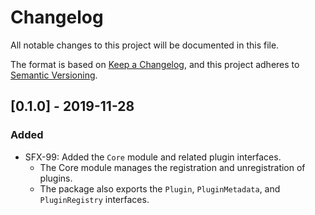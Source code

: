 # Changelog
All notable changes to this project will be documented in this file.

The format is based on [Keep a Changelog](https://keepachangelog.com/en/1.0.0/),
and this project adheres to [Semantic Versioning](https://semver.org/spec/v2.0.0.html).

## [0.1.0] - 2019-11-28
### Added
- SFX-99: Added the `Core` module and related plugin interfaces.
  - The Core module manages the registration and unregistration of plugins.
  - The package also exports the `Plugin`, `PluginMetadata`, and `PluginRegistry` interfaces.
